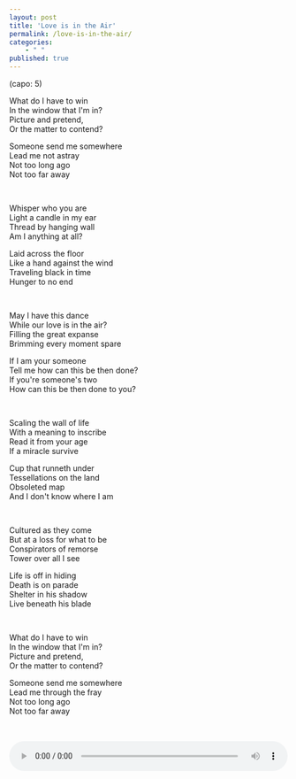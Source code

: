 ```yaml
---
layout: post
title: 'Love is in the Air'
permalink: /love-is-in-the-air/
categories: 
    - " "
published: true
---
```


(capo: 5)  
  
What do I have to win  
In the window that I'm in?  
Picture and pretend,  
Or the matter to contend?  
  
Someone send me somewhere  
Lead me not astray  
Not too long ago   
Not too far away  

<div style="height: 1rem;"></div>

Whisper who you are  
Light a candle in my ear  
Thread by hanging wall  
Am I anything at all?  
  
Laid across the floor  
Like a hand against the wind  
Traveling black in time  
Hunger to no end  

<div style="height: 1rem;"></div>

May I have this dance  
While our love is in the air?  
Filling the great expanse  
Brimming every moment spare  
  
If I am your someone  
Tell me how can this be then done?  
If you're someone's two  
How can this be then done to you?  

<div style="height: 1rem;"></div>

Scaling the wall of life  
With a meaning to inscribe  
Read it from your age  
If a miracle survive  
  
Cup that runneth under  
Tessellations on the land  
Obsoleted map  
And I don't know where I am  

<div style="height: 1rem;"></div>

Cultured as they come  
But at a loss for what to be  
Conspirators of remorse  
Tower over all I see  
  
Life is off in hiding  
Death is on parade  
Shelter in his shadow  
Live beneath his blade  

<div style="height: 1rem;"></div>

What do I have to win  
In the window that I'm in?  
Picture and pretend,  
Or the matter to contend?  
  
Someone send me somewhere  
Lead me through the fray  
Not too long ago  
Not too far away  

<audio controls style="width:100%;margin:2rem auto 0;">
  <source src="../assets/audio/Love is in the Air.mp3" type="audio/mpeg">
Your browser does not support the audio element.
</audio>